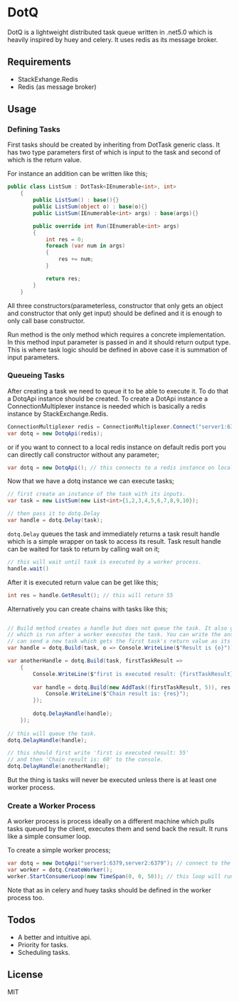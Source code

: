 ﻿# DotQ
DotQ is a lightweight distributed task queue written in .net5.0 which is heavily inspired by
huey and celery. It uses redis as its message broker.


## Requirements

* StackExhange.Redis
* Redis (as message broker)


## Usage

### Defining Tasks

First tasks should be created by inheriting from DotTask generic class. It has two type parameters
first of which is input to the task and second of which is the return value.

For instance an addition can be written like this;
```c#
public class ListSum : DotTask<IEnumerable<int>, int>
    {
        public ListSum() : base(){}
        public ListSum(object o) : base(o){}
        public ListSum(IEnumerable<int> args) : base(args){}

        public override int Run(IEnumerable<int> args)
        {
            int res = 0;
            foreach (var num in args)
            {
                res += num;
            }

            return res;
        }
    }
```
All three constructors(parameterless, constructor that only gets an object and constructor that only get input) 
should be defined and it is enough to only call base constructor. 

Run method is the only method which requires a concrete implementation. In this method input parameter is passed in
and it should return output type. This is where task logic should be defined in above case it is summation of input
parameters.

### Queueing Tasks
After creating a task we need to queue it to be able to execute it. To do that a DotqApi instance should be created.
To create a DotApi instance a ConnectionMultiplexer instance is needed which is basically a redis instance by 
StackExchange.Redis.


```c#
ConnectionMultiplexer redis = ConnectionMultiplexer.Connect("server1:6379,server2:6379");
var dotq = new DotqApi(redis);
```
or if you want to connect to a local redis instance on default redis port you can directly call constructor 
without any parameter; 
```c#
var dotq = new DotqApi(); // this connects to a redis instance on localhost port 6379
```

Now that we have a dotq instance we can execute tasks;
```c#
// first create an instance of the task with its inputs. 
var task = new ListSum(new List<int>{1,2,3,4,5,6,7,8,9,10});

// then pass it to dotq.Delay
var handle = dotq.Delay(task);
```

```dotq.Delay``` queues the task and immediately returns a task result handle which is a simple wrapper on task to 
access its result. Task result handle can be waited for task to return by calling wait on it;

```c#
// this will wait until task is executed by a worker process.
handle.wait()
```

After it is executed return value can be get like this;
```c#
int res = handle.GetResult(); // this will return 55
```

Alternatively you can create chains with tasks like this;
```c#

// Build method creates a handle but does not queue the task. It also gets an OnResolve handler
// which is run after a worker executes the task. You can write the answer to the console or you
// can send a new task which gets the first task's return value as its input.
var handle = dotq.Build(task, o => Console.WriteLine($"Result is {o}"));

var anotherHandle = dotq.Build(task, firstTaskResult =>
    {
        Console.WriteLine($"first is executed result: {firstTaskResult}");
        
        var handle = dotq.Build(new AddTask((firstTaskResult, 5)), res =>{
            Console.WriteLine($"Chain result is: {res}");
        });
        
        dotq.DelayHandle(handle);
    });
    
// this will queue the task.
dotq.DelayHandle(handle);

// this should first write 'first is executed result: 55'
// and then 'Chain result is: 60' to the console.
dotq.DelayHandle(anotherHandle);


```

But the thing is tasks will never be executed unless there is at least one worker process.

### Create a Worker Process
A worker process is process ideally on a different machine which pulls tasks queued by the client, executes them
and send back the result. It runs like a simple consumer loop.

To create a simple worker process;
```c#
var dotq = new DotqApi("server1:6379,server2:6379"); // connect to the same redis instance.
var worker = dotq.CreateWorker();
worker.StartConsumerLoop(new TimeSpan(0, 0, 50)); // this loop will run for at least 50 seconds.
```

Note that as in celery and huey tasks should be defined in the worker process too.


## Todos

- A better and intuitive api.
- Priority for tasks.
- Scheduling tasks.

License
----

MIT


